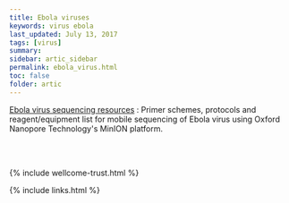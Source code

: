 ```yaml
---
title: Ebola viruses
keywords: virus ebola
last_updated: July 13, 2017
tags: [virus]
summary: 
sidebar: artic_sidebar
permalink: ebola_virus.html
toc: false
folder: artic
---
```


[Ebola virus sequencing resources](/ebov)
: Primer schemes, protocols and reagent/equipment list for mobile sequencing of Ebola virus using Oxford Nanopore Technology's MinION platform.

<br /><br />

{% include wellcome-trust.html %}

{% include links.html %}
